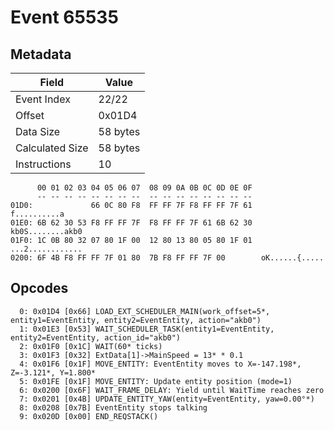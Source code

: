# Event 65535

## Metadata

| Field           | Value    |
|-----------------|----------|
| Event Index     | 22/22    |
| Offset          | 0x01D4   |
| Data Size       | 58 bytes |
| Calculated Size | 58 bytes |
| Instructions    | 10       |

```
      00 01 02 03 04 05 06 07  08 09 0A 0B 0C 0D 0E 0F
      -- -- -- -- -- -- -- --  -- -- -- -- -- -- -- --
01D0:             66 0C 80 F8  FF FF 7F F8 FF FF 7F 61      f..........a
01E0: 6B 62 30 53 F8 FF FF 7F  F8 FF FF 7F 61 6B 62 30  kb0S........akb0
01F0: 1C 0B 80 32 07 80 1F 00  12 80 13 80 05 80 1F 01  ...2............
0200: 6F 4B F8 FF FF 7F 01 80  7B F8 FF FF 7F 00        oK......{.....  
```

## Opcodes

```
  0: 0x01D4 [0x66] LOAD_EXT_SCHEDULER_MAIN(work_offset=5*, entity1=EventEntity, entity2=EventEntity, action="akb0")
  1: 0x01E3 [0x53] WAIT_SCHEDULER_TASK(entity1=EventEntity, entity2=EventEntity, action_id="akb0")
  2: 0x01F0 [0x1C] WAIT(60* ticks)
  3: 0x01F3 [0x32] ExtData[1]->MainSpeed = 13* * 0.1
  4: 0x01F6 [0x1F] MOVE_ENTITY: EventEntity moves to X=-147.198*, Z=-3.121*, Y=1.800*
  5: 0x01FE [0x1F] MOVE_ENTITY: Update entity position (mode=1)
  6: 0x0200 [0x6F] WAIT_FRAME_DELAY: Yield until WaitTime reaches zero
  7: 0x0201 [0x4B] UPDATE_ENTITY_YAW(entity=EventEntity, yaw=0.00°*)
  8: 0x0208 [0x7B] EventEntity stops talking
  9: 0x020D [0x00] END_REQSTACK()
```
